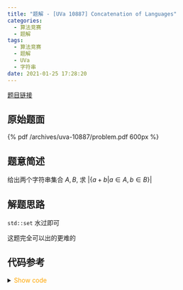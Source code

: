 ```yaml
---
title: "题解 - [UVa 10887] Concatenation of Languages"
categories:
  - 算法竞赛
  - 题解
tags:
  - 算法竞赛
  - 题解
  - UVa
  - 字符串
date: 2021-01-25 17:28:20
---
```


[题目链接](https://vjudge.net/problem/UVA-10887/origin)

<!-- more -->

## 原始题面

{% pdf /archives/uva-10887/problem.pdf 600px %}

## 题意简述

给出两个字符串集合 $A,B$, 求 $|\{a+b|a\in A,b\in B\}|$

## 解题思路

`std::set` 水过即可

这题完全可以出的更难的

## 代码参考

<details>
<summary><font color='orange'>Show code</font></summary>

{% icodeweb cpa_cpp title:UVA_10887 UVA/10887/0.cpp %}

</details>
